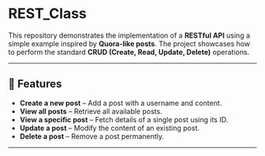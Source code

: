 # REST_Class  

This repository demonstrates the implementation of a **RESTful API** using a simple example inspired by **Quora-like posts**. The project showcases how to perform the standard **CRUD (Create, Read, Update, Delete)** operations.  

---

## 📌 Features  
- **Create a new post** – Add a post with a username and content.  
- **View all posts** – Retrieve all available posts.  
- **View a specific post** – Fetch details of a single post using its ID.  
- **Update a post** – Modify the content of an existing post.  
- **Delete a post** – Remove a post permanently.  

---

